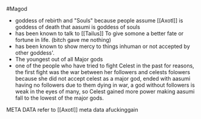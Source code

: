 #Magod

- goddess of rebirth and "Souls" because people assume [[Axotl]] is goddess of death that aasumi is goddess of souls
- has been known to talk to [[Tailus]] To give somone a better fate or fortune in life. (bitch gave me nothing) 
- has been known to show mercy to things inhuman or not accepted by other goddess'.
- The youngest out of all Major gods
- one of the people who have tried to fight Celest in the past for reasons, the first fight was the war between her followers and celests folowers because she did not accept celest as a major god, ended with aasumi having no followers due to them dying in war, a god without followers is weak in the eyes of many, so Celest gained more power making aasumi fall to the lowest of the major gods.

META DATA
refer to [[Axotl]] meta data afuckinggain
